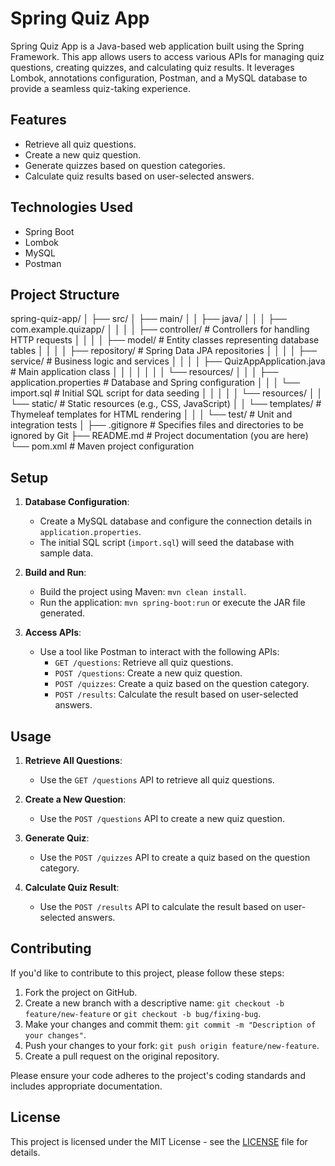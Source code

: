# Spring Quiz App

Spring Quiz App is a Java-based web application built using the Spring Framework. This app allows users to access various APIs for managing quiz questions, creating quizzes, and calculating quiz results. It leverages Lombok, annotations configuration, Postman, and a MySQL database to provide a seamless quiz-taking experience.

## Features

- Retrieve all quiz questions.
- Create a new quiz question.
- Generate quizzes based on question categories.
- Calculate quiz results based on user-selected answers.

## Technologies Used

- Spring Boot
- Lombok
- MySQL
- Postman

## Project Structure

spring-quiz-app/
│
├── src/
│ ├── main/
│ │ ├── java/
│ │ │ ├── com.example.quizapp/
│ │ │ │ ├── controller/ # Controllers for handling HTTP requests
│ │ │ │ ├── model/ # Entity classes representing database tables
│ │ │ │ ├── repository/ # Spring Data JPA repositories
│ │ │ │ ├── service/ # Business logic and services
│ │ │ │ ├── QuizAppApplication.java # Main application class
│ │ │ │
│ │ │ └── resources/
│ │ │ ├── application.properties # Database and Spring configuration
│ │ │ └── import.sql # Initial SQL script for data seeding
│ │ │
│ │ └── resources/
│ │ └── static/ # Static resources (e.g., CSS, JavaScript)
│ │ └── templates/ # Thymeleaf templates for HTML rendering
│ │
│ └── test/ # Unit and integration tests
│
├── .gitignore # Specifies files and directories to be ignored by Git
├── README.md # Project documentation (you are here)
└── pom.xml # Maven project configuration



## Setup

1. **Database Configuration**:
   - Create a MySQL database and configure the connection details in `application.properties`.
   - The initial SQL script (`import.sql`) will seed the database with sample data.

2. **Build and Run**:
   - Build the project using Maven: `mvn clean install`.
   - Run the application: `mvn spring-boot:run` or execute the JAR file generated.

3. **Access APIs**:
   - Use a tool like Postman to interact with the following APIs:
     - `GET /questions`: Retrieve all quiz questions.
     - `POST /questions`: Create a new quiz question.
     - `POST /quizzes`: Create a quiz based on the question category.
     - `POST /results`: Calculate the result based on user-selected answers.

## Usage

1. **Retrieve All Questions**:
   - Use the `GET /questions` API to retrieve all quiz questions.

2. **Create a New Question**:
   - Use the `POST /questions` API to create a new quiz question.

3. **Generate Quiz**:
   - Use the `POST /quizzes` API to create a quiz based on the question category.

4. **Calculate Quiz Result**:
   - Use the `POST /results` API to calculate the result based on user-selected answers.

## Contributing

If you'd like to contribute to this project, please follow these steps:

1. Fork the project on GitHub.
2. Create a new branch with a descriptive name: `git checkout -b feature/new-feature` or `git checkout -b bug/fixing-bug`.
3. Make your changes and commit them: `git commit -m "Description of your changes"`.
4. Push your changes to your fork: `git push origin feature/new-feature`.
5. Create a pull request on the original repository.

Please ensure your code adheres to the project's coding standards and includes appropriate documentation.

## License

This project is licensed under the MIT License - see the [LICENSE](LICENSE) file for details.
